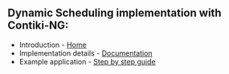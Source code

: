 ## Dynamic Scheduling implementation with Contiki-NG:

  * Introduction - [Home](https://github.com/tum-lkn/contiki-ng/wiki)
  * Implementation details - [Documentation](https://github.com/tum-lkn/contiki-ng/wiki/API-Documentation)
  * Example application - [Step by step guide](https://github.com/tum-lkn/contiki-ng/wiki/Step-by-step-guide-for-Dynamic-Scheduling)
